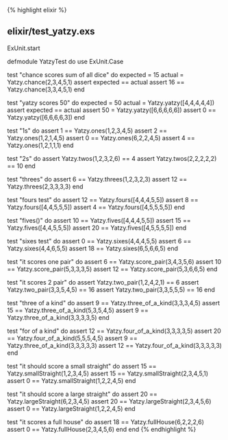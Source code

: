 {% highlight elixir %}
## elixir/test_yatzy.exs

ExUnit.start

defmodule YatzyTest do
  use ExUnit.Case

  test "chance scores sum of all dice" do
    expected = 15
    actual = Yatzy.chance(2,3,4,5,1)
    assert expected == actual
    assert 16 == Yatzy.chance(3,3,4,5,1)
  end

  test "yatzy scores 50" do
    expected = 50
    actual = Yatzy.yatzy([4,4,4,4,4])
    assert expected == actual
    assert 50 = Yatzy.yatzy([6,6,6,6,6])
    assert 0 == Yatzy.yatzy([6,6,6,6,3])
  end

  test "1s" do
    assert 1 == Yatzy.ones(1,2,3,4,5)
    assert 2 == Yatzy.ones(1,2,1,4,5)
    assert 0 == Yatzy.ones(6,2,2,4,5)
    assert 4 == Yatzy.ones(1,2,1,1,1)
  end

  test "2s" do
    assert Yatzy.twos(1,2,3,2,6) == 4
    assert Yatzy.twos(2,2,2,2,2) == 10
  end

  test "threes" do
    assert 6 == Yatzy.threes(1,2,3,2,3)
    assert 12 == Yatzy.threes(2,3,3,3,3)
  end

  test "fours test" do
    assert 12 == Yatzy.fours([4,4,4,5,5])
    assert 8 == Yatzy.fours([4,4,5,5,5])
    assert 4 == Yatzy.fours([4,5,5,5,5])
  end

  test "fives()" do
    assert 10 == Yatzy.fives([4,4,4,5,5])
    assert 15 == Yatzy.fives([4,4,5,5,5])
    assert 20 == Yatzy.fives([4,5,5,5,5])
  end

  test "sixes test" do
    assert 0 == Yatzy.sixes(4,4,4,5,5)
    assert 6 == Yatzy.sixes(4,4,6,5,5)
    assert 18 == Yatzy.sixes(6,5,6,6,5)
  end

  test "it scores one pair" do
    assert 6 == Yatzy.score_pair(3,4,3,5,6)
    assert 10 == Yatzy.score_pair(5,3,3,3,5)
    assert 12 == Yatzy.score_pair(5,3,6,6,5)
  end

  test "it scores 2 pair" do
    assert Yatzy.two_pair(1,2,4,2,1) == 6
    assert Yatzy.two_pair(3,3,5,4,5) == 16
    assert Yatzy.two_pair(3,3,5,5,5) == 16
  end

  test "three of a kind" do
    assert 9 == Yatzy.three_of_a_kind(3,3,3,4,5)
    assert 15 == Yatzy.three_of_a_kind(5,3,5,4,5)
    assert 9 == Yatzy.three_of_a_kind(3,3,3,3,5)
  end

  test "for of a kind" do
    assert 12 == Yatzy.four_of_a_kind(3,3,3,3,5)
    assert 20 == Yatzy.four_of_a_kind(5,5,5,4,5)
    assert 9 == Yatzy.three_of_a_kind(3,3,3,3,3)
    assert 12 == Yatzy.four_of_a_kind(3,3,3,3,3)
  end

  test "it should score a small straight" do
    assert 15 == Yatzy.smallStraight(1,2,3,4,5)
    assert 15 == Yatzy.smallStraight(2,3,4,5,1)
    assert 0 == Yatzy.smallStraight(1,2,2,4,5)
  end

  test "it should score a large straight" do
    assert 20 == Yatzy.largeStraight(6,2,3,4,5)
    assert 20 == Yatzy.largeStraight(2,3,4,5,6)
    assert 0 == Yatzy.largeStraight(1,2,2,4,5)
  end

  test "it scores a full house" do
    assert 18 == Yatzy.fullHouse(6,2,2,2,6)
    assert 0 == Yatzy.fullHouse(2,3,4,5,6)
  end
end
{% endhighlight %}
